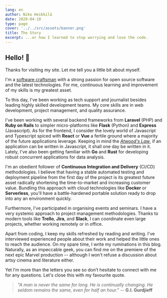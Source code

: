 ```yaml
---
lang: en
author: Niko Heikkilä
date: 2020-04-10
type: page
cover: '../../src/assets/banner.png'
title: The Story
excerpt: ...or how I learned to stop worrying and love the code.
---
```


## Hello! 🖖

Thanks for visiting my site. Let me tell you a little bit about myself.

I'm a [software craftsman](/blog/death-of-the-production-line-and-factory-workers-attitude) with a strong passion for open source software and the latest technologies. For me, continuous learning and improvement of my skills is my greatest asset.

To this day, I've been working as tech support and journalist besides leading highly skilled development teams. My core skills are in web development, project management, and quality assurance.

I've been working with several backend frameworks from **Laravel** (PHP) and **Ruby on Rails** to simpler micro-platforms like **Flask** (Python) and **Express** (Javascript). As for the frontend, I consider the lovely world of Javascript and Typescript spiced with **React** or **Vue** a fertile ground where a majority of the future applications leverage. Keeping in mind the [_Atwood's Law_][atwood], if an application can be written in Javascript, it shall one day be written in it. Lately, I've also been getting familiar with **Go** and **Rust** for developing robust concurrent applications for data analysis.

I'm an obedient follower of **Continuous Integration and Delivery** (CI/CD) methodologies. I believe that having a stable automated testing and deployment pipeline from the first day of the project is its greatest future asset radically shortening the time-to-market and increasing customer value. Bundling this approach with cloud technologies like **Docker** or **Serverless**, you'll have a battle-hardened portable solution ready to drop into any an environment quickly.

Furthermore, I've participated in organising events and seminars. I have a very systemic approach to project management methodologies. Thanks to modern tools like **Trello**, **Jira**, and **Slack**, I can coordinate even large projects, whether working remotely or in office.

Apart from coding, I keep my skills refreshed by reading and writing. I've interviewed experienced people about their work and helped the little ones to reach the audience. On my spare time, I write my ruminations in this blog. Naturally, as an impeccable geek, you can find me on the premiere of the next epic Marvel production -- although I won't refuse a discussion about artsy cinema and literature either.

Yet I’m more than the letters you see so don’t hesitate to connect with me for any questions. Let's close this with my favourite quote.

<!--alex ignore-->
> _"A man is never the same for long. He is continually changing. He seldom remains the same, even for half an hour."_ -- **G.I. Gurdjieff**

[atwood]: https://blog.codinghorror.com/the-principle-of-least-power/
